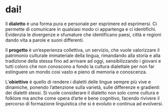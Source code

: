 # dai! 

Il **dialetto** è una forma pura e personale per esprimere ed esprimersi. Ci permette di comunicare in qualsiasi modo ci appartenga e ci identifichi. Evidenzia le divergenze e sfumature che identificano paesi, città e regioni dando vita a parole e suoni differenti. 

Il **progetto** è un’esperienza collettiva, un servizio, che vuole valorizzare il patrimonio culturale immateriale della lingua, rimandando alla storia e alla tradizione della stessa fino ad arrivare ad oggi, sensibilizzando i giovani e tutti coloro che non conoscono a fondo la cultura dialettale per non far estinguere un mondo così vasto e pieno di memoria e conoscenza. 

L’**obiettivo** è quello di rendere i dialetti delle lingue sempre più vive e dinamiche, ponendo l’attenzione sulla varietà, sulle differenze e gradienti dei dialetti stessi. Si vuole considerare il dialetto non solo come cultura e folklore ma anche come opera d’arte e bene cognitivo, facendo rivivere il percorso di formazione linguistica che si è evoluto e continua ad evolversi.
